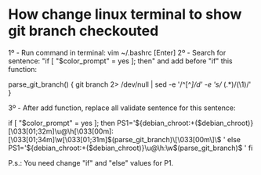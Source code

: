 # How change linux terminal to show git branch checkouted

1º - Run command in terminal: vim ~/.bashrc [Enter]
2º - Search for sentence: "if [ "$color_prompt" = yes ]; then" and add before "if" this function:

parse_git_branch() {
 git branch 2> /dev/null | sed -e '/^[^*]/d' -e 's/* \(.*\)/(\1)/'
}

3º - After add function, replace all validate sentence for this sentence:

if [ "$color_prompt" = yes ]; then
 PS1='${debian_chroot:+($debian_chroot)}\[\033[01;32m\]\u@\h\[\033[00m\]:\[\033[01;34m\]\w\[\033[01;31m\]$(parse_git_branch)\[\033[00m\]\$ '
else
 PS1='${debian_chroot:+($debian_chroot)}\u@\h:\w$(parse_git_branch)\$ '
fi


P.s.: You need change "if" and "else" values for P1.

